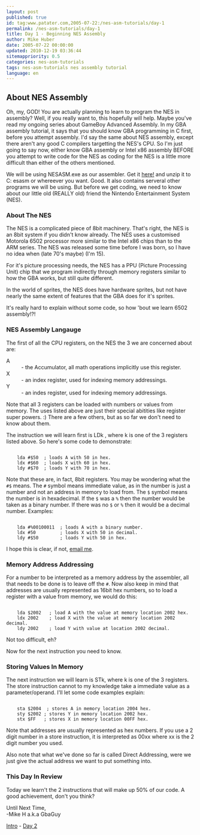 ```yaml
---
layout: post
published: true
id: tag:www.patater.com,2005-07-22:/nes-asm-tutorials/day-1
permalink: /nes-asm-tutorials/day-1
title: Day 1 - Beginning NES Assembly
author: Mike Huber
date: 2005-07-22 00:00:00
updated: 2010-12-19 03:36:44
sitemappriority: 0.5
categories: nes-asm-tutorials
tags: nes-asm-tutorials nes assembly tutorial
language: en
---
```

<h2>About NES Assembly</h2>
<p>Oh, my, GOD! You are actually planning to learn to program the NES in
assembly?  Well, if you really want to, this hopefully will help. Maybe you've
read my ongoing series about GameBoy Advanced Assembly. In my GBA assembly
tutorial, it says that you should know GBA programming in C first, before you
attempt assembly. I'd say the same about NES assembly, except there aren't any
good C compilers targetting the NES's CPU. So I'm just going to say now, either
know GBA assembly or Intel x86 assembly BEFORE you attempt to write code for
the NES as coding for the NES is a little more difficult than either of the
others mentioned.</p>

<p>We will be using NESASM.exe as our assembler. Get it <a
href="/gbaguy/nesasm.zip">here!</a> and unzip it to C:
esasm or whereever you want.
Good. It also contains serveral other programs we will be using. But before we
get coding, we need to know about our little old (REALLY old) friend the
Nintendo Entertainment System (NES).</p>

<h3>About The NES</h3>

<p>The NES is a complicated piece of 8bit machinery. That's right, the NES is
an 8bit system if you didn't know already. The NES uses a customised Motorola
6502 processor more similar to the Intel x86 chips than to the ARM series. The
NES was released some time before I was born, so I have no idea when (late 70's
maybe) (I'm 15).</p>

<p>For it's picture processing needs, the NES has a PPU (Picture Processing
Unit) chip that we program indirectly through memory registers similar to how
the GBA works, but still quite different.</p>

<p>In the world of sprites, the NES does have hardware sprites, but not have
nearly the same extent of features that the GBA does for it's sprites.</p>

<p>It's really hard to explain without some code, so how 'bout we learn 6502
assembly!?!</p>

<h3>NES Assembly Langauge</h3>

<p>The first of all the CPU registers, on the NES the 3 we are concerned about
are:</p>
<dl>
    <dt>A</dt><dd>- the Accumulator, all math operations implicitly use this register.</dd>
    <dt>X</dt><dd>- an index register, used for indexing memory addressings.</dd>
    <dt>Y</dt><dd>- an indes register, used for indexing memory addressings.</dd>
</dl>


<p>Note that all 3 registers can be loaded with numbers or values from memory.
The uses listed above are just their special abitities like register super
powers. :) There are a few others, but as so far we don't need to know about
them.</p>

<p>The instruction we will learn first is LDk , where k is one of the 3 registers listed
above. So here's some code to demonstrate:</p>
<code class="block">
    lda #$50  ; loads A with 50 in hex.
    ldx #$60  ; loads X with 60 in hex.
    ldy #$70  ; loads Y with 70 in hex.
</code>


<p>Note that these are, in fact, 8bit registers. You may be wondering what the
<code>#$</code> means. The <code>#</code> symbol means immediate value, as in
the number is just a number and not an address in memory to load from. The
<code>$</code> symbol means the number is in hexadecimal. If the <code>$</code>
was a <code>%</code> then the number would be taken as a binary number. If
there was no <code>$</code> or <code>%</code> then it would be a decimal
number.  Examples:</p>
<code class="block">
    lda #%00100011  ; loads A with a binary number.
    ldx #50         ; loads X with 50 in decimal.
    ldy #$50        ; loads Y with 50 in hex.
</code>


<p>I hope this is clear, if not, <a
href="mailto:vbnetprogramer@hotmail.com">email me</a>.</p>

<h3>Memory Address Addressing</h3>

<p>For a number to be interpreted as a memory address by the assembler, all
that needs to be done is to leave off the <code>#</code>. Now also keep in mind
that addresses are usually represented as 16bit hex numbers, so to load a
register with a value from memory, we would do this:</p>
<code class="block">
    lda $2002   ; load A with the value at memory location 2002 hex.
    ldx 2002    ; load X with the value at memory location 2002 decimal.
    ldy 2002    ; load Y with value at location 2002 decimal.
</code>


<p>Not too difficult, eh?</p>
<p>Now for the next instruction you need to know.</p>

<h3>Storing Values In Memory</h3>

<p>The next instruction we will learn is STk, where k is one of the 3 registers.
The store instruction cannot to my knowledge take a immediate value as a
parameter/operand.  I'll let some code examples explain:</p>
<code class="block">
    sta $2004  ; stores A in memory location 2004 hex.
    sty $2002 ; stores Y in memory location 2002 hex.
    stx $FF   ; stores X in memory location 00FF hex.
</code>


<p>Note that addresses are usually represented as hex numbers. If you use a 2
digit number in a store instruction, it is interpreted as 00xx where xx is the
2 digit number you used.</p>

<p>Also note that what we've done so far is called Direct Addressing, were we
just give the actual address we want to put something into.</p>

<h3>This Day In Review</h3>

<p>Today we learn't the 2 instructions that will make up 50% of our code. A good
achievement, don't you think?</p>

<p>
    Until Next Time,<br/>
        -Mike H a.k.a GbaGuy
</p>

<div class="series-navigation">
<a href="/nes-asm-tutorials">Intro</a> - <a href="/nes-asm-tutorials/day-2">Day 2</a>
</div>

